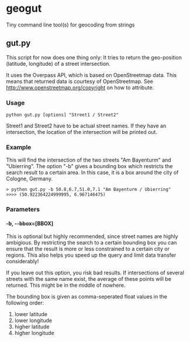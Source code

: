 geogut
======

Tiny command line tool(s) for geocoding from strings

## gut.py

This script for now does one thing only: It tries to return the geo-position (latitude, longitude) of a street intersection.

It uses the Overpass API, which is based on OpenStreetmap data. This means that returned data is courtesy of OpenStreetmap. See http://www.openstreetmap.org/copyright on how to attribute.

### Usage

    python gut.py [options] "Street1 / Street2"

Street1 and Street2 have to be actual street names. If they have an intersection, the location of the intersection will be printed out.

### Example

This will find the intersection of the two streets "Am Bayenturm" and "Ubierring". The option "-b" gives a bounding box which restricts the search result to a certain area. In this case, it is a box around the city of Cologne, Germany.

    > python gut.py -b 50.8,6.7,51.0,7.1 "Am Bayenturm / Ubierring"
    >>>> (50.922364224999995, 6.967146475)

### Parameters

#### -b, --bbox=[BBOX]

This is optional but highly recommended, since street names are highly ambigious. By restricting the search to a certain bounding box you can ensure that the result is more or less constrained to a certain city or regions. This also helps you speed up the query and limit data transfer considerably!

If you leave out this option, you risk bad results. If intersections of several streets with the same name exist, the average of these points will be returned. This might be in the middle of nowhere.

The bounding box is given as comma-seperated float values in the following order:

1. lower latitude
2. lower longitude
3. higher latitude
4. higher longitude